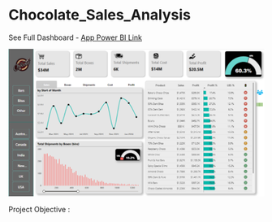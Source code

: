 # Chocolate_Sales_Analysis
See Full Dashboard - [App Power BI Link](https://app.powerbi.com/view?r=eyJrIjoiNjE2OTMyNzUtNmEzMC00NmRjLTlhZjEtMWQxMDBmOWQyNTczIiwidCI6ImRmODY3OWNkLWE4MGUtNDVkOC05OWFjLWM4M2VkN2ZmOTVhMCJ9)

![See Dashboard](Dashboard.png)

Project Objective :
